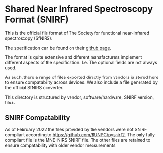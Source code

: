 # Shared Near Infrared Spectroscopy Format (SNIRF) 

This is the official file format of The Society for functional near-infrared spectroscopy (SfNIRS).

The specification can be found on their [github page](https://github.com/fNIRS/snirf).

The format is quite extensive and diferent manafacturers implement different aspects of the specification. I.e. The optional fields are not always used.

As such, there a range of files exported directly from vendors is stored here to ensure compatability across devices. We also include a file generated by the official SfNIRS converter.

This directory is structured by vendor, software/hardware, SNIRF version, files.


## SNIRF Compatability

As of February 2022 the files provided by the vendors were not SNIRF compliant according to https://github.com/BUNPC/pysnirf2.
The only fully compliant file is the MNE-NIRS SNIRF file. The other files are retained to ensure compatability with older vendor measurements.
